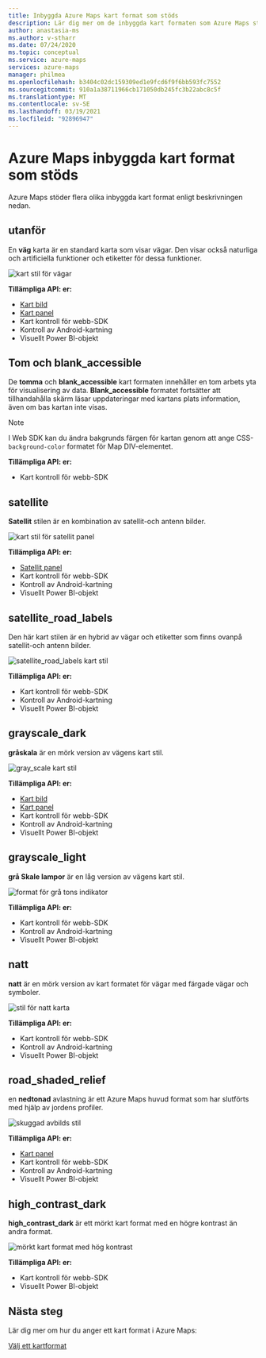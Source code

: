 ```yaml
---
title: Inbyggda Azure Maps kart format som stöds
description: Lär dig mer om de inbyggda kart formaten som Azure Maps stöder, till exempel väg, blank_accessible, satellit, satellite_road_labels, road_shaded_relief och natt.
author: anastasia-ms
ms.author: v-stharr
ms.date: 07/24/2020
ms.topic: conceptual
ms.service: azure-maps
services: azure-maps
manager: philmea
ms.openlocfilehash: b3404c02dc159309ed1e9fcd6f9f6bb593fc7552
ms.sourcegitcommit: 910a1a38711966cb171050db245fc3b22abc8c5f
ms.translationtype: MT
ms.contentlocale: sv-SE
ms.lasthandoff: 03/19/2021
ms.locfileid: "92896947"
---
```

# <a name="azure-maps-supported-built-in-map-styles"></a>Azure Maps inbyggda kart format som stöds

Azure Maps stöder flera olika inbyggda kart format enligt beskrivningen nedan.

## <a name="road"></a>utanför

En **väg** karta är en standard karta som visar vägar. Den visar också naturliga och artificiella funktioner och etiketter för dessa funktioner.

![kart stil för vägar](./media/supported-map-styles/road.png)

**Tillämpliga API: er:**

* [Kart bild](/rest/api/maps/render/getmapimage)
* [Kart panel](/rest/api/maps/render/getmaptile)
* Kart kontroll för webb-SDK
* Kontroll av Android-kartning
* Visuellt Power BI-objekt

## <a name="blank-and-blank_accessible"></a>Tom och blank_accessible

De **tomma** och **blank_accessible** kart formaten innehåller en tom arbets yta för visualisering av data. **Blank_accessible** formatet fortsätter att tillhandahålla skärm läsar uppdateringar med kartans plats information, även om bas kartan inte visas.

> [!Note]
> I Web SDK kan du ändra bakgrunds färgen för kartan genom att ange CSS- `background-color` formatet för Map DIV-elementet.

**Tillämpliga API: er:**

* Kart kontroll för webb-SDK

## <a name="satellite"></a>satellite

**Satellit** stilen är en kombination av satellit-och antenn bilder.

![kart stil för satellit panel](./media/supported-map-styles/satellite.png)

**Tillämpliga API: er:**

* [Satellit panel](/rest/api/maps/render/getmapimagerytilepreview)
* Kart kontroll för webb-SDK
* Kontroll av Android-kartning
* Visuellt Power BI-objekt

## <a name="satellite_road_labels"></a>satellite_road_labels

Den här kart stilen är en hybrid av vägar och etiketter som finns ovanpå satellit-och antenn bilder.

![satellite_road_labels kart stil](./media/supported-map-styles/satellite-road-labels.png)

**Tillämpliga API: er:**

* Kart kontroll för webb-SDK
* Kontroll av Android-kartning
* Visuellt Power BI-objekt

## <a name="grayscale_dark"></a>grayscale_dark

**gråskala** är en mörk version av vägens kart stil.

![gray_scale kart stil](./media/supported-map-styles/grayscale-dark.png)

**Tillämpliga API: er:**

* [Kart bild](/rest/api/maps/render/getmapimage)
* [Kart panel](/rest/api/maps/render/getmaptile)
* Kart kontroll för webb-SDK
* Kontroll av Android-kartning
* Visuellt Power BI-objekt

## <a name="grayscale_light"></a>grayscale_light

**grå Skale lampor** är en låg version av vägens kart stil.

![format för grå tons indikator](./media/supported-map-styles/grayscale-light.png)

**Tillämpliga API: er:**
* Kart kontroll för webb-SDK
* Kontroll av Android-kartning
* Visuellt Power BI-objekt

## <a name="night"></a>natt

**natt** är en mörk version av kart formatet för vägar med färgade vägar och symboler.

![stil för natt karta](./media/supported-map-styles/night.png)

**Tillämpliga API: er:**

* Kart kontroll för webb-SDK
* Kontroll av Android-kartning
* Visuellt Power BI-objekt

## <a name="road_shaded_relief"></a>road_shaded_relief

en **nedtonad** avlastning är ett Azure Maps huvud format som har slutförts med hjälp av jordens profiler.

![skuggad avbilds stil](./media/supported-map-styles/shaded-relief.png)

**Tillämpliga API: er:**

* [Kart panel](/rest/api/maps/render/getmaptile)
* Kart kontroll för webb-SDK
* Kontroll av Android-kartning
* Visuellt Power BI-objekt

## <a name="high_contrast_dark"></a>high_contrast_dark

**high_contrast_dark** är ett mörkt kart format med en högre kontrast än andra format.

![mörkt kart format med hög kontrast](./media/supported-map-styles/high-contrast-dark.png)

**Tillämpliga API: er:**

* Kart kontroll för webb-SDK
* Visuellt Power BI-objekt

## <a name="next-steps"></a>Nästa steg

Lär dig mer om hur du anger ett kart format i Azure Maps:

[Välj ett kartformat](./choose-map-style.md)